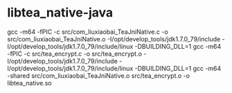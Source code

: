 # libtea_native-java


gcc -m64 -fPIC -c src/com_liuxiaobai_TeaJniNative.c -o src/com_liuxiaobai_TeaJniNative.o -I/opt/develop_tools/jdk1.7.0_79/include -I/opt/develop_tools/jdk1.7.0_79/include/linux -DBUILDING_DLL=1
gcc -m64 -fPIC -c src/tea_encrypt.c -o src/tea_encrypt.o -I/opt/develop_tools/jdk1.7.0_79/include -I/opt/develop_tools/jdk1.7.0_79/include/linux -DBUILDING_DLL=1
gcc -m64 -shared src/com_liuxiaobai_TeaJniNative.o src/tea_encrypt.o -o libtea_native.so
